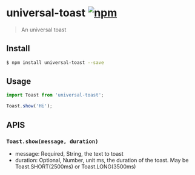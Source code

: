 # universal-toast [![npm](https://img.shields.io/npm/v/universal-toast.svg)](https://www.npmjs.com/package/universal-toast)

> An universal toast

## Install

```bash
$ npm install universal-toast --save
```

## Usage

```js
import Toast from 'universal-toast';

Toast.show('Hi');
```

## APIS

### `Toast.show(message, duration)`

- message: Required, String, the text to toast
- duration: Optional, Number, unit ms, the duration of the toast. May be Toast.SHORT(2500ms) or Toast.LONG(3500ms)